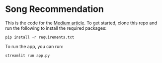 # Song Recommendation


This is the code for the [Medium article](https://towardsdatascience.com/build-a-song-recommendation-system-using-streamlit-and-deploy-on-heroku-375a57ce5e85). To get started, clone this repo and run the following to install the required packages:

``pip install -r requirements.txt``

To run the app, you can run:

``streamlit run app.py``
